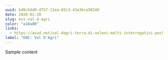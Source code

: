 ```yaml
---
uuid: bd0c54d0-d757-11ea-83c3-43a36ca50240
date: 2020-01-20
slug: eni-val-d-agri
color: "a18a00"
links:
  - https://asud.net/val-dagri-terra-di-veleni-molti-interrogativi-poche-risposte/
label: "ENI: Val D'Agri"
---
```


Sample content